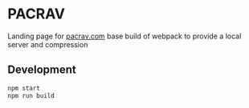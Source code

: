# PACRAV

Landing page for [pacrav.com](https://pacrav.com) base build of webpack to provide a local server and compression

## Development

```bash
npm start
npm run build
```
